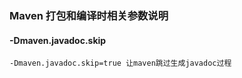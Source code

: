 ### Maven 打包和编译时相关参数说明

#### -Dmaven.javadoc.skip
```
-Dmaven.javadoc.skip=true 让maven跳过生成javadoc过程
```

